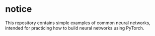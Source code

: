 # notice
This repository contains simple examples of common neural networks, intended for practicing how to build neural networks using PyTorch.